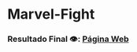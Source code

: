 # Marvel-Fight

### Resultado Final 👁️:  [Página Web]([https://davi-perdigao.github.io/Marvel-Fight/index])

